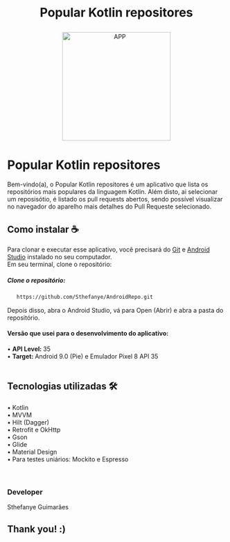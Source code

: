 <h1 align = "center">
  <br>
    
  Popular Kotlin repositores
  <br>
    </h1>
    
<p align="center">
      <img src="https://github.com/Sthefanye/AndroidRepo/blob/main/AppRepositoriesGif.gif?raw=true" alt="APP"  width="250" />
  
  </p>
    
# Popular Kotlin repositores 

Bem-vindo(a), o Popular Kotlin repositores é um aplicativo que lista os repositórios mais populares da linguagem Kotlin. Além disto, ai selecionar um reposisótio, é listado os pull requests abertos, sendo possível visualizar no navegador do aparelho mais detalhes do Pull Requeste selecionado.

## Como instalar ☕️
Para clonar e executar esse aplicativo, você precisará do <a href="https://github.com/">Git</a> e <a href="https://developer.android.com/studio">Android Studio</a> instalado no seu computador. 
    <br>Em seu terminal, clone o repositório:
    <h5>Clone o repositório: </h5>
```markdown
   https://github.com/Sthefanye/AndroidRepo.git
  ```
Depois disso, abra o Android Studio, vá para Open (Abrir) e abra a pasta do repositório.

<h4> Versão que usei para o desenvolvimento do aplicativo: </h4>
    • <strong> API Level: </strong> 35 <br>
    • <strong> Target: </strong> Android 9.0 (Pie) e Emulador Pixel 8 API 35
    <br>
    <br>
     </h1>
     
## Tecnologias utilizadas 🛠
<h4> </h4>
    • Kotlin <br>
    • MVVM <br>
    • Hilt (Dagger) <br>
    • Retrofit e OkHttp <br>
    • Gson <br>
    • Glide <br>
    • Material Design <br> 
    • Para testes uniários: Mockito e Espresso <br>
    <br>
    <br>
     </h1>

<h3> Developer </h3>
<p> Sthefanye Guimarães </p>

<h2> Thank you! :) </h2>
